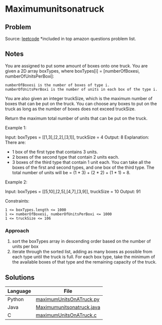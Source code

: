 # Maximumunitsonatruck

## Problem
Source: [leetcode](https://leetcode.com/problems/maximum-units-on-a-truck/)
*included in top amazon questions problem list. 

## Notes

You are assigned to put some amount of boxes onto one truck. You are given a 2D array boxTypes, where boxTypes[i] = [numberOfBoxesi, numberOfUnitsPerBoxi]:

    numberOfBoxesi is the number of boxes of type i.
    numberOfUnitsPerBoxi is the number of units in each box of the type i.

You are also given an integer truckSize, which is the maximum number of boxes that can be put on the truck. You can choose any boxes to put on the truck as long as the number of boxes does not exceed truckSize.

Return the maximum total number of units that can be put on the truck.

Example 1:

Input: boxTypes = [[1,3],[2,2],[3,1]], truckSize = 4
Output: 8
Explanation: There are:
- 1 box of the first type that contains 3 units.
- 2 boxes of the second type that contain 2 units each.
- 3 boxes of the third type that contain 1 unit each.
You can take all the boxes of the first and second types, and one box of the third type.
The total number of units will be = (1 * 3) + (2 * 2) + (1 * 1) = 8.

Example 2:

Input: boxTypes = [[5,10],[2,5],[4,7],[3,9]], truckSize = 10
Output: 91

Constraints:

    1 <= boxTypes.length <= 1000
    1 <= numberOfBoxesi, numberOfUnitsPerBoxi <= 1000
    1 <= truckSize <= 106


 
### Approach

1. sort the boxTypes array in descending order based on the number of units per box
2. iterate through the sorted list, adding as many boxes as possible from each type until the truck is full. 
    For each box type, take the minimum of the available boxes of that type and the remaining capacity of the truck. 

## Solutions
| Language | File |
|----------|------|
| Python | [maximumUnitsOnATruck.py](python/maximumUnitsOnATruck.py) |
| Java | [Maximumunitsonatruck.java](java/Maximumunitsonatruck.java) |
| C | [maximumUnitsOnATruck.c](c/maximumUnitsOnATruck.c) |